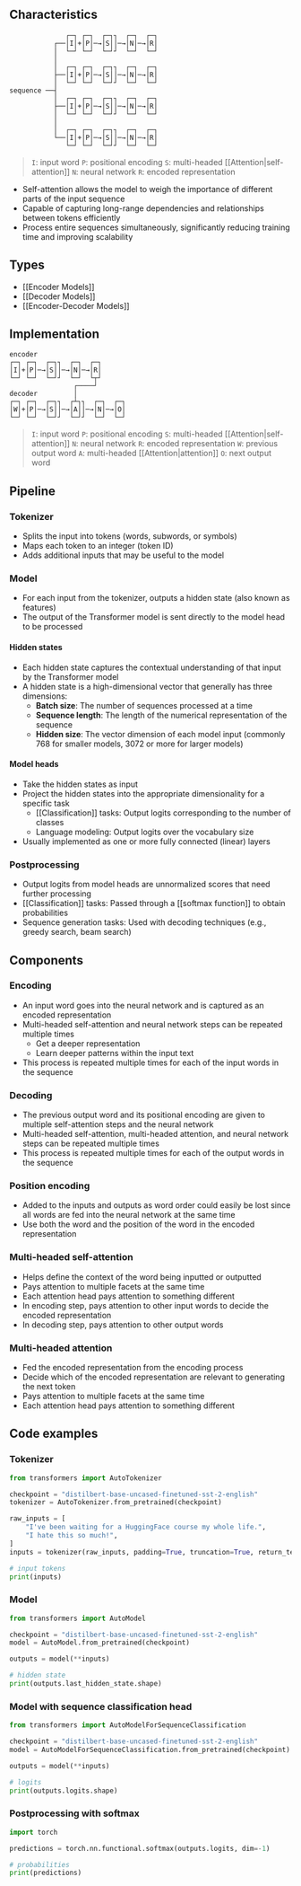 ## Characteristics

```plaintext
              ┌─┐ ┌─┐  ┌─┐┐  ┌─┐  ┌─┐
           ┌──│I│+│P│─→│S││─→│N│─→│R│
           │  └─┘ └─┘  └─┘┘  └─┘  └─┘
           │
           │  ┌─┐ ┌─┐  ┌─┐┐  ┌─┐  ┌─┐
           ├──│I│+│P│─→│S││─→│N│─→│R│
           │  └─┘ └─┘  └─┘┘  └─┘  └─┘
sequence ──┤
           │  ┌─┐ ┌─┐  ┌─┐┐  ┌─┐  ┌─┐
           ├──│I│+│P│─→│S││─→│N│─→│R│
           │  └─┘ └─┘  └─┘┘  └─┘  └─┘
           │
           │  ┌─┐ ┌─┐  ┌─┐┐  ┌─┐  ┌─┐
           └──│I│+│P│─→│S││─→│N│─→│R│
              └─┘ └─┘  └─┘┘  └─┘  └─┘
```

> `I`: input word
> `P`: positional encoding
> `S`: multi-headed [[Attention|self-attention]]
> `N`: neural network
> `R`: encoded representation

- Self-attention allows the model to weigh the importance of different parts of the input sequence
- Capable of capturing long-range dependencies and relationships between tokens efficiently
- Process entire sequences simultaneously, significantly reducing training time and improving scalability

## Types

- [[Encoder Models]]
- [[Decoder Models]]
- [[Encoder-Decoder Models]]



## Implementation

```plaintext
encoder
┌─┐ ┌─┐  ┌─┐┐  ┌─┐  ┌─┐
│I│+│P│─→│S││─→│N│─→│R│
└─┘ └─┘  └─┘┘  └─┘  └┬┘
                ┌────┘
decoder         │
┌─┐ ┌─┐  ┌─┐┐  ┌┴┐┐  ┌─┐  ┌─┐
│W│+│P│─→│S││─→│A││─→│N│─→│O│
└─┘ └─┘  └─┘┘  └─┘┘  └─┘  └─┘
```

> `I`: input word
> `P`: positional encoding
> `S`: multi-headed [[Attention|self-attention]]
> `N`: neural network
> `R`: encoded representation
> `W`: previous output word
> `A`: multi-headed [[Attention|attention]]
> `O`: next output word

## Pipeline

### Tokenizer

- Splits the input into tokens (words, subwords, or symbols)
- Maps each token to an integer (token ID)
- Adds additional inputs that may be useful to the model

### Model

- For each input from the tokenizer, outputs a hidden state (also known as features)
- The output of the Transformer model is sent directly to the model head to be processed

#### Hidden states

- Each hidden state captures the contextual understanding of that input by the Transformer model
- A hidden state is a high-dimensional vector that generally has three dimensions:
	- **Batch size**: The number of sequences processed at a time
	- **Sequence length**: The length of the numerical representation of the sequence
	- **Hidden size**: The vector dimension of each model input (commonly 768 for smaller models, 3072 or more for larger models)

#### Model heads

- Take the hidden states as input
- Project the hidden states into the appropriate dimensionality for a specific task
	- [[Classification]] tasks: Output logits corresponding to the number of classes
	- Language modeling: Output logits over the vocabulary size
- Usually implemented as one or more fully connected (linear) layers

### Postprocessing

- Output logits from model heads are unnormalized scores that need further processing
- [[Classification]] tasks: Passed through a [[softmax function]] to obtain probabilities
- Sequence generation tasks: Used with decoding techniques (e.g., greedy search, beam search)

## Components

### Encoding

- An input word goes into the neural network and is captured as an encoded representation
- Multi-headed self-attention and neural network steps can be repeated multiple times
	- Get a deeper representation 
	- Learn deeper patterns within the input text
- This process is repeated multiple times for each of the input words in the sequence

### Decoding

- The previous output word and its positional encoding are given to multiple self-attention steps and the neural network
- Multi-headed self-attention, multi-headed attention, and neural network steps can be repeated multiple times
- This process is repeated multiple times for each of the output words in the sequence

### Position encoding

- Added to the inputs and outputs as word order could easily be lost since all words are fed into the neural network at the same time
- Use both the word and the position of the word in the encoded representation

### Multi-headed self-attention

- Helps define the context of the word being inputted or outputted
- Pays attention to multiple facets at the same time
- Each attention head pays attention to something different
- In encoding step, pays attention to other input words to decide the encoded representation
- In decoding step, pays attention to other output words

### Multi-headed attention

- Fed the encoded representation from the encoding process
- Decide which of the encoded representation are relevant to generating the next token
- Pays attention to multiple facets at the same time
- Each attention head pays attention to something different

## Code examples

### Tokenizer

```python
from transformers import AutoTokenizer

checkpoint = "distilbert-base-uncased-finetuned-sst-2-english"
tokenizer = AutoTokenizer.from_pretrained(checkpoint)

raw_inputs = [
    "I've been waiting for a HuggingFace course my whole life.",
    "I hate this so much!",
]
inputs = tokenizer(raw_inputs, padding=True, truncation=True, return_tensors="pt")

# input tokens
print(inputs)
```

### Model

```python
from transformers import AutoModel

checkpoint = "distilbert-base-uncased-finetuned-sst-2-english"
model = AutoModel.from_pretrained(checkpoint)

outputs = model(**inputs)

# hidden state
print(outputs.last_hidden_state.shape)
```

### Model with sequence classification head

```python
from transformers import AutoModelForSequenceClassification

checkpoint = "distilbert-base-uncased-finetuned-sst-2-english"
model = AutoModelForSequenceClassification.from_pretrained(checkpoint)

outputs = model(**inputs)

# logits
print(outputs.logits.shape)
```

### Postprocessing with softmax

```python
import torch

predictions = torch.nn.functional.softmax(outputs.logits, dim=-1)

# probabilities
print(predictions)
```